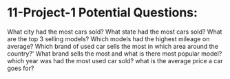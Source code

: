 # 11-Project-1 Potential Questions:

What city had the most cars sold?
What state had the most cars sold?
What are the top 3 selling models?
Which models had the highest mileage on average?
Which brand of used car sells the most in which area around the country?'
What brand sells the most and what is there most popular model?
which year was had the most used car sold?
what is the average price a car goes for?
